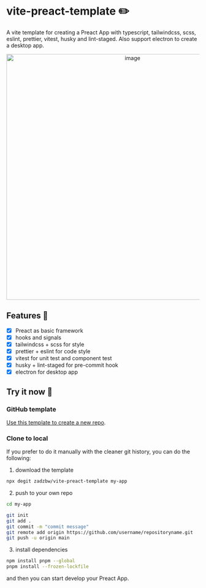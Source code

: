 # vite-preact-template ✏️

A vite template for creating a Preact App with typescript, tailwindcss, scss, eslint, prettier, vitest, husky and lint-staged. Also support electron to create a desktop app.

<p align="center">
<img width="642" alt="image" src="https://github.com/zadzbw/vite-preact-template/assets/12731790/e0dd4d2b-4ce2-4334-b9a1-76ac6edea93c">
</p>

## Features 🎸

- [x] Preact as basic framework
- [x] hooks and signals
- [x] tailwindcss + scss for style
- [x] prettier + eslint for code style
- [x] vitest for unit test and component test
- [x] husky + lint-staged for pre-commit hook
- [x] electron for desktop app

## Try it now 🚀

### GitHub template

[Use this template to create a new repo](https://github.com/zadzbw/vite-preact-template/generate).

### Clone to local

If you prefer to do it manually with the cleaner git history, you can do the following:

1. download the template

```bash
npx degit zadzbw/vite-preact-template my-app
```

2. push to your own repo

```bash
cd my-app

git init
git add .
git commit -m "commit message"
git remote add origin https://github.com/username/repositoryname.git
git push -u origin main
```

3. install dependencies

```bash
npm install pnpm --global
pnpm install --frozen-lockfile
```

and then you can start develop your Preact App.
